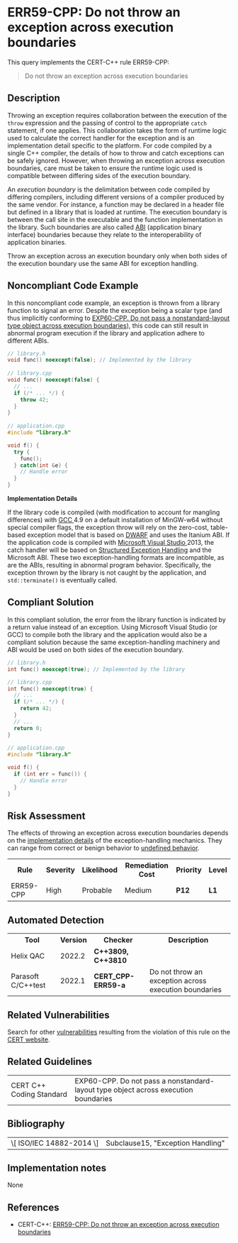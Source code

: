 # ERR59-CPP: Do not throw an exception across execution boundaries

This query implements the CERT-C++ rule ERR59-CPP:

> Do not throw an exception across execution boundaries



## Description

Throwing an exception requires collaboration between the execution of the `throw` expression and the passing of control to the appropriate `catch` statement, if one applies. This collaboration takes the form of runtime logic used to calculate the correct handler for the exception and is an implementation detail specific to the platform. For code compiled by a single C++ compiler, the details of how to throw and catch exceptions can be safely ignored. However, when throwing an exception across execution boundaries, care must be taken to ensure the runtime logic used is compatible between differing sides of the execution boundary.

An *execution boundary* is the delimitation between code compiled by differing compilers, including different versions of a compiler produced by the same vendor. For instance, a function may be declared in a header file but defined in a library that is loaded at runtime. The execution boundary is between the call site in the executable and the function implementation in the library. Such boundaries are also called [ABI](https://wiki.sei.cmu.edu/confluence/display/cplusplus/BB.+Definitions#BB.Definitions-applicationbinaryinterface) (application binary interface) boundaries because they relate to the interoperability of application binaries.

Throw an exception across an execution boundary only when both sides of the execution boundary use the same ABI for exception handling.

## Noncompliant Code Example

In this noncompliant code example, an exception is thrown from a library function to signal an error. Despite the exception being a scalar type (and thus implicitly conforming to [EXP60-CPP. Do not pass a nonstandard-layout type object across execution boundaries](https://wiki.sei.cmu.edu/confluence/display/cplusplus/EXP60-CPP.+Do+not+pass+a+nonstandard-layout+type+object+across+execution+boundaries)), this code can still result in abnormal program execution if the library and application adhere to different ABIs.

```cpp
// library.h
void func() noexcept(false); // Implemented by the library
 
// library.cpp
void func() noexcept(false) {
  // ...
  if (/* ... */) {
    throw 42;
  }
}
 
// application.cpp
#include "library.h"

void f() {
  try {
    func();
  } catch(int &e) {
    // Handle error
  }
}
```
**Implementation Details**

If the library code is compiled (with modification to account for mangling differences) with [GCC ](https://wiki.sei.cmu.edu/confluence/display/cplusplus/BB.+Definitions#BB.Definitions-gcc)4.9 on a default installation of MinGW-w64 without special compiler flags, the exception throw will rely on the zero-cost, table-based exception model that is based on [DWARF](http://wiki.dwarfstd.org/index.php?title=Exception_Handling) and uses the Itanium ABI. If the application code is compiled with [Microsoft Visual Studio ](https://wiki.sei.cmu.edu/confluence/display/cplusplus/BB.+Definitions#BB.Definitions-msvc)2013, the catch handler will be based on [Structured Exception Handling](https://en.wikipedia.org/wiki/Microsoft-specific_exception_handling_mechanisms) and the Microsoft ABI. These two exception-handling formats are incompatible, as are the ABIs, resulting in abnormal program behavior. Specifically, the exception thrown by the library is not caught by the application, and `std::terminate()` is eventually called.

## Compliant Solution

In this compliant solution, the error from the library function is indicated by a return value instead of an exception. Using Microsoft Visual Studio (or GCC) to compile both the library and the application would also be a compliant solution because the same exception-handling machinery and ABI would be used on both sides of the execution boundary.

```cpp
// library.h
int func() noexcept(true); // Implemented by the library

// library.cpp
int func() noexcept(true) {
  // ...
  if (/* ... */) {
    return 42;
  }
  // ...
  return 0;
}
 
// application.cpp
#include "library.h"

void f() {
  if (int err = func()) {
    // Handle error
  }
}
```

## Risk Assessment

The effects of throwing an exception across execution boundaries depends on the [implementation details](https://wiki.sei.cmu.edu/confluence/display/cplusplus/BB.+Definitions#BB.Definitions-implementation) of the exception-handling mechanics. They can range from correct or benign behavior to [undefined behavior](https://wiki.sei.cmu.edu/confluence/display/cplusplus/BB.+Definitions#BB.Definitions-undefinedbehavior).

<table> <tbody> <tr> <th> Rule </th> <th> Severity </th> <th> Likelihood </th> <th> Remediation Cost </th> <th> Priority </th> <th> Level </th> </tr> <tr> <td> ERR59-CPP </td> <td> High </td> <td> Probable </td> <td> Medium </td> <td> <strong>P12</strong> </td> <td> <strong>L1</strong> </td> </tr> </tbody> </table>


## Automated Detection

<table> <tbody> <tr> <th> Tool </th> <th> Version </th> <th> Checker </th> <th> Description </th> </tr> <tr> <td> <a> Helix QAC </a> </td> <td> 2022.2 </td> <td> <strong>C++3809, C++3810</strong> </td> <td> </td> </tr> <tr> <td> <a> Parasoft C/C++test </a> </td> <td> 2022.1 </td> <td> <strong>CERT_CPP-ERR59-a</strong> </td> <td> Do not throw an exception across execution boundaries </td> </tr> </tbody> </table>


## Related Vulnerabilities

Search for other [vulnerabilities](https://wiki.sei.cmu.edu/confluence/display/c/BB.+Definitions#BB.Definitions-vulnerability) resulting from the violation of this rule on the [CERT website](https://www.kb.cert.org/vulnotes/bymetric?searchview&query=FIELD+KEYWORDS+contains+ERR59-CPP).

## Related Guidelines

<table> <tbody> <tr> <td> <a> CERT C++ Coding Standard </a> </td> <td> <a> EXP60-CPP. Do not pass a nonstandard-layout type object across execution boundaries </a> </td> </tr> </tbody> </table>


## Bibliography

<table> <tbody> <tr> <td> \[ <a> ISO/IEC 14882-2014 </a> \] </td> <td> Subclause15, "Exception Handling" </td> </tr> </tbody> </table>


## Implementation notes

None

## References

* CERT-C++: [ERR59-CPP: Do not throw an exception across execution boundaries](https://wiki.sei.cmu.edu/confluence/pages/viewpage.action?pageId=88046682)
